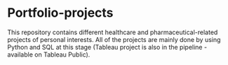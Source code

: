 # Portfolio-projects
This repository contains different healthcare and pharmaceutical-related projects of personal interests. All of the projects are mainly done by using Python and SQL at this stage (Tableau project is also in the pipeline - available on Tableau Public).
